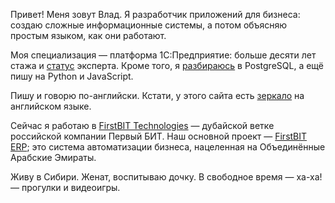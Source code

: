 ﻿Привет! Меня зовут Влад. Я разработчик приложений для бизнеса: создаю сложные информационные системы, а потом объясняю простым языком, как они работают.

Моя специализация — платформа 1С:Предприятие: больше десяти лет стажа и [статус](https://1c.ru/check-certificate/printcopy/620c93bd-caf8-11db-b9de-000e0c2f31ac/70322/c995e35d-10a2-11df-a6c6-001a6411168a) эксперта. Кроме того, я [разбираюсь](https://postgrespro.ru/education/cert/check?#752094d4-1ef5-4f74-b2ca-ef90b05cc937) в PostgreSQL, а ещё пишу на Python и JavaScript.

Пишу и говорю по-английски. Кстати, у этого сайта есть [зеркало](https://kostyanetsky.me) на английском языке.

Сейчас я работаю в [FirstBIT Technologies](https://firstbit.ae) — дубайской ветке российской компании Первый БИТ. Наш основной проект — [FirstBIT ERP](https://firstbit.ae/products/erp-dubai/financial_management/); это система автоматизации бизнеса, нацеленная на Объединённые Арабские Эмираты.

Живу в Сибири. Женат, воспитываю дочку. В свободное время — ха-ха! — прогулки и видеоигры.